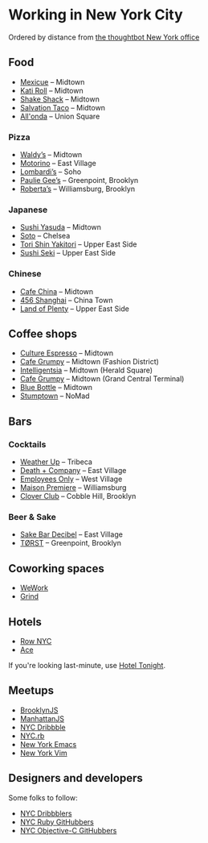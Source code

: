 # Working in New York City

Ordered by distance from
[the thoughtbot New York office](https://goo.gl/maps/biIAG)

## Food

* [Mexicue](http://mexicue.com) – Midtown
* [Kati Roll](http://thekatirollcompany.com/locations_ny.html) – Midtown
* [Shake Shack](http://shakeshack.com/location/grand-central-terminal-nyc) – Midtown
* [Salvation Taco](http://salvationtaco.com) – Midtown
* [All'onda](http://allondanyc.com) – Union Square

### Pizza

* [Waldy’s](http://waldyspizza.com/food-delivery-TW/waldy-wood-fired-pizza-penne-new-york-city.4558.r?QueryStringValue=wU5cWa4VIHXqOu01IRdASg==) – Midtown
* [Motorino](http://motorinopizza.com/eastvillage/index.php?action=page&id=1871&location_id=25) – East Village
* [Lombardi’s](http://firstpizza.com) – Soho
* [Paulie Gee’s](http://pauliegee.com) – Greenpoint, Brooklyn
* [Roberta’s](http://robertaspizza.com) – Williamsburg, Brooklyn

### Japanese

* [Sushi Yasuda](http://sushiyasuda.com/information.html) – Midtown
* [Soto](http://nymag.com/listings/restaurant/soto) – Chelsea
* [Tori Shin Yakitori](http://torishinny.com) – Upper East Side
* [Sushi Seki](http://sushisekinyc.com) – Upper East Side

### Chinese

* [Cafe China](http://cafechinanyc.com) – Midtown
* [456 Shanghai](http://456shanghaicuisine.com) – China Town
* [Land of Plenty](http://landofplenty58.com) – Upper East Side

## Coffee shops

* [Culture Espresso](http://cultureespresso.com) – Midtown
* [Cafe Grumpy](http://cafegrumpy.com/locations/fashion-district) – Midtown (Fashion District)
* [Intelligentsia](http://intelligentsiacoffee.com/location/herald-square-coffeebar) – Midtown (Herald Square)
* [Cafe Grumpy](http://cafegrumpy.com/locations/grand-central-terminal) – Midtown (Grand Central Terminal)
* [Blue Bottle](http://bluebottlecoffee.com/cafes/rockefeller-center) – Midtown
* [Stumptown](http://stumptowncoffee.com/location/new-york/manhattan) – NoMad

## Bars

### Cocktails

* [Weather Up](http://weatherupnyc.com) – Tribeca
* [Death + Company](http://deathandcompany.com/lounge) – East Village
* [Employees Only](http://employeesonlynyc.com) – West Village
* [Maison Premiere](http://maisonpremiere.com) – Williamsburg
* [Clover Club](http://cloverclubny.com) – Cobble Hill, Brooklyn

### Beer & Sake

* [Sake Bar Decibel](http://sakebardecibel.com) – East Village
* [TØRST](http://torstnyc.com) – Greenpoint, Brooklyn

## Coworking spaces

* [WeWork](http://wework.com)
* [Grind](http://grindspaces.com)

## Hotels

* [Row NYC](http://rownyc.com)
* [Ace](http://acehotel.com/newyork)

If you're looking last-minute, use [Hotel Tonight](http://hoteltonight.com).

## Meetups

* [BrooklynJS](http://brooklynjs.com)
* [ManhattanJS](http://manhattanjs.com)
* [NYC Dribbble](http://meetup.com/dribbble/New-York-NY/1010862)
* [NYC.rb](http://meetup.com/NYC-rb)
* [New York Emacs](http://meetup.com/New-York-Emacs-Meetup)
* [New York Vim](http://meetup.com/The-New-York-Vim-Meetup)

## Designers and developers

Some folks to follow:

* [NYC Dribbblers](https://dribbble.com/designers?location=New%20York%20City)
* [NYC Ruby
  GitHubbers](https://github.com/search?type=Users&language=ruby&q=location:nyc)
* [NYC Objective-C
  GitHubbers](https://github.com/search?l=Objective-C&q=location%3Anyc&type=Users)
